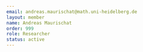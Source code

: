```yaml
---
email: andreas.maurischat@math.uni-heidelberg.de
layout: member
name: Andreas Maurischat
order: 999
role: Researcher
status: active
---
```


